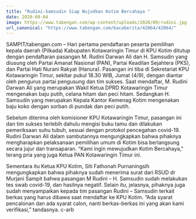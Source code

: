 ```yaml
---
title: "Rudini-Samsudin Siap Wujudkan Kotim Bercahaya "
date: 2020-09-04
image: https://www.tabengan.com/wp-content/uploads/2020/09/rudini.jpg
url_canonical: "https://www.tabengan.com/bacaberita/42064/42064/"
---
```

SAMPIT/tabengan.com – Hari pertama pendaftaran peserta pemilihan kepala daerah (Pilkada) Kabupaten Kotawaringin Timur di KPU Kotim ditutup dengan pendaftaran pasangan M. Rudini Darwan Ali dan H. Samsudin yang diusung oleh Partai Amanat Nasional (PAN), Partai Keadilan Sejahtera (PKS), dan Partai Hati Nurani Rakyat (Hanura). Pasangan ini tiba di Sekretariat KPU Kotawaringin Timur, sekitar pukul 18.30 WIB, Jumat (4/9), dengan diantar oleh pengurus partai pengusung dan tim sukses. Saat mendaftar, M. Rudini Darwan Ali yang merupakan Wakil Ketua DPRD Kotawaringin Timur mengenakan baju putih, celana hitam dan peci hitam. Sedangkan H. Samsudin yang merupakan Kepala Kantor Kemenag Kotim mengenakan baju koko dengan sorban di pundak dan peci putih.

Sebelum diterima oleh komisioner KPU Kotawaringin Timur, pasangan ini dan tim sukses terlebih dahulu mengisi buku tamu dan dilakukan pemeriksaan suhu tubuh, sesuai dengan protokol pencegahan covid-19. Rudini Darwan Ali dalam sambutannya mengungkapkan bahwa pihaknya mengharapkan pelaksanaan pemilihan umum di Kotim bisa berlangsung secara jujur dan transaparan. “Kami ingin mewujudkan Kotim Bercahaya,” terang pria yang juga Ketua PAN Kotawaringin Timur ini.

Sementara itu Ketua KPU Kotim, Siti Fathonah Purnaningsih mengungkapkan bahwa pihaknya sudah menerima surat dari RSUD dr Murjani Sampit bahwa pasangan M  Rudini – H. Samsudin sudah melakukan tes swab covid-19, dan hasilnya negatif. Selain itu, jelasnya, pihaknya juga sudah menyampaikan kepada tim pasangan Rudini – Samsudin terkait berkas yang harus dibawa saat mendaftar ke KPU Kotim. “Ada syarat pencalonan dan ada syarat calon, nanti berkas-berkas ini yang akan kami verifikasi,” tandasnya. c-arb